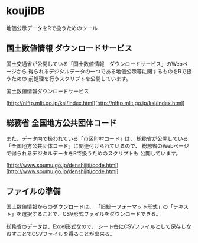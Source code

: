# koujiDB

地価公示データをRで扱うためのツール

## 国土数値情報 ダウンロードサービス

国土交通省が公開している「国土数値情報　ダウンロードサービス」のWebページから
得られるデジタルデータの一つである地価公示等に関するものをRで扱うための
前処理を行うスクリプトを公開しています。

国土数値情報ダウンロードサービス

(http://nlftp.mlit.go.jp/ksj/index.html)[http://nlftp.mlit.go.jp/ksj/index.html]

## 総務省 全国地方公共団体コード

また、データ内で扱われている「市区町村コード」は、
総務省が公開している「全国地方公共団体コード」に関連付けられているので、
総務省のWebページで得られるデジタルデータをRで扱うためのスクリプトも
公開しています。

(http://www.soumu.go.jp/denshijiti/code.html)[http://www.soumu.go.jp/denshijiti/code.html]

## ファイルの準備

国土数値情報からのダウンロードは、
「旧統一フォーマット形式」の「テキスト」を選択することで、CSV形式ファイルをダウンロードできる。

総務省のデータは、Excel形式なので、
シート毎にCSVファイルとして保存しなおすことでCSVファイルを得ることが出来る。
